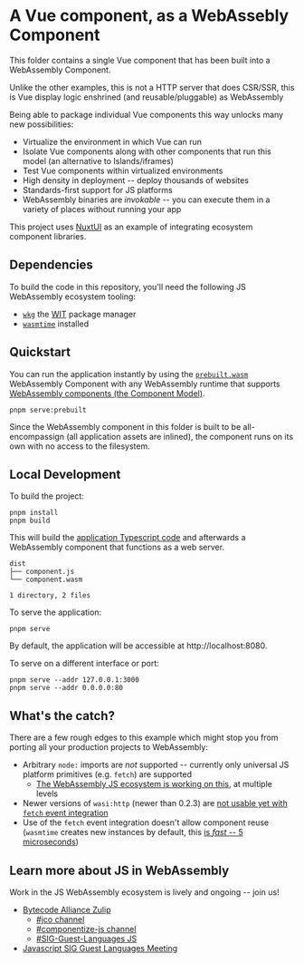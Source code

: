 # A Vue component, as a WebAssebly Component

This folder contains a single Vue component that has been built into a 
WebAssembly Component. 

Unlike the other examples, this is not a HTTP server that does CSR/SSR, this is
Vue display logic enshrined (and reusable/pluggable) as WebAssembly 

Being able to package individual Vue components this way unlocks many new possibilities:

- Virtualize the environment in which Vue can run
- Isolate Vue components along with other components that run this model (an alternative to Islands/iframes)
- Test Vue components within virtualized environments
- High density in deployment -- deploy thousands of websites
- Standards-first support for JS platforms
- WebAssembly binaries are *invokable* -- you can execute them in a variety of places without running your app

This project uses [NuxtUI][nuxt-ui] as an example of integrating ecosystem component libraries.

[hono]: https://hono.dev
[wintertc]: https://wintertc.org/
[nuxt-ui]: https://ui.nuxt.com

## Dependencies

To build the code in this repository, you'll need the following JS WebAssembly ecosystem tooling:

- [`wkg`][wkg] the [WIT][wit] package manager
- [`wasmtime`][wasmtime] installed

[wkg]: https://github.com/bytecodealliance/wasm-pkg-tools
[wit]: https://github.com/WebAssembly/component-model/blob/main/design/mvp/WIT.md
[wasmtime]: https://github.com/bytecodealliance/wasmtime

## Quickstart

You can run the application instantly by using the [`prebuilt.wasm`](./prebuilt.wasm) WebAssembly Component
with any WebAssembly runtime that supports [WebAssembly components (the Component Model)][wasm-components].

```
pnpm serve:prebuilt
```

Since the WebAssembly component in this folder is built to be all-encompassign (all application assets are inlined),
the component runs on its own with no access to the filesystem.

[wasm-components]: https://component-model.bytecodealliance.org/

## Local Development

To build the project:

```console
pnpm install
pnpm build
```

This will build the [application Typescript code](./src/component.ts) and afterwards a WebAssembly
component that functions as a web server.

```
dist
├── component.js
└── component.wasm

1 directory, 2 files
```

To serve the application:

```console
pnpm serve
```

By default, the application will be accessible at http://localhost:8080.

To serve on a different interface or port:

```console
pnpm serve --addr 127.0.0.1:3000
pnpm serve --addr 0.0.0.0:80
```

## What's the catch?

There are a few rough edges to this example which might stop you from porting all your production projects to WebAssembly:

- Arbitrary `node:` imports are *not* supported -- currently only universal JS platform primitives (e.g. `fetch`) are supported
  - [The WebAssembly JS ecosystem is working on this](https://github.com/bytecodealliance/StarlingMonkey/issues/188), at multiple levels
- Newer versions of `wasi:http` (newer than 0.2.3) are [not usable yet with `fetch` event integration](https://github.com/bytecodealliance/ComponentizeJS/issues/313)
- Use of the `fetch` event integration doesn't allow component reuse (`wasmtime` creates new instances by default, this [is *fast* -- 5 microseconds](https://bytecodealliance.org/articles/wasmtime-portability))

## Learn more about JS in WebAssembly

Work in the JS WebAssembly ecosystem is lively and ongoing -- join us!

- [Bytecode Alliance Zulip](https://bytecodealliance.zulipchat.com/)
  - [#jco channel](https://bytecodealliance.zulipchat.com/#narrow/channel/409526-jco)
  - [#componentize-js channel](https://bytecodealliance.zulipchat.com/#narrow/channel/387620-ComponentizeJS)
  - [#SIG-Guest-Languages JS](https://bytecodealliance.zulipchat.com/#narrow/channel/394175-SIG-Guest-Languages/topic/Javascript.20Subgroup/with/537507031)
- [Javascript SIG Guest Languages Meeting](https://github.com/bytecodealliance/meetings/tree/main/SIG-Guest-Languages/JavaScript)

